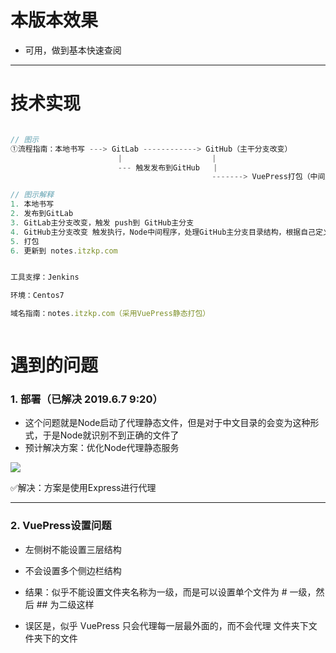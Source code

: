 # 本版本效果

- 可用，做到基本快速查阅

---

# 技术实现

```javascript

// 图示
①流程指南：本地书写 ---> GitLab ------------> GitHub（主干分支改变）
                        |                    |
                        --- 触发发布到GitHub   |
                                             -------> VuePress打包（中间层Node处理目录结构，将根据规则生成的更新到 .vuepress文件夹下） ---> 更新 notes.itzkp.com

// 图示解释
1. 本地书写
2. 发布到GitLab
3. GitLab主分支改变，触发 push到 GitHub主分支
4. GitHub主分支改变 触发执行，Node中间程序，处理GitHub主分支目录结构，根据自己定义规则生成，.vuepress 下的 config.js
5. 打包
6. 更新到 notes.itzkp.com


工具支撑：Jenkins

环境：Centos7

域名指南：notes.itzkp.com（采用VuePress静态打包）



```

# 遇到的问题

### 1. 部署（已解决 2019.6.7 9:20）

- 这个问题就是Node启动了代理静态文件，但是对于中文目录的会变为这种形式，于是Node就识别不到正确的文件了
- 预计解决方案：优化Node代理静态服务

<img src="https://itzkp-1253302184.cos.ap-beijing.myqcloud.com/github%E5%9B%BE%E7%89%87/notes/4.png" />

✅解决：方案是使用Express进行代理

---

### 2. VuePress设置问题

- 左侧树不能设置三层结构
- 不会设置多个侧边栏结构

- 结果：似乎不能设置文件夹名称为一级，而是可以设置单个文件为 # 一级，然后 ## 为二级这样
- 误区是，似乎 VuePress 只会代理每一层最外面的，而不会代理 文件夹下文件夹下的文件
